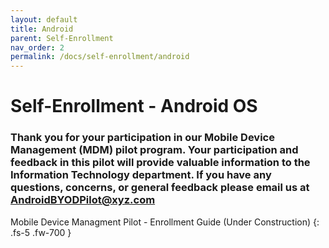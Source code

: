 ```yaml
---
layout: default
title: Android
parent: Self-Enrollment
nav_order: 2
permalink: /docs/self-enrollment/android
---
```


# Self-Enrollment - Android OS

### Thank you for your participation in our Mobile Device Management (MDM) pilot program. Your participation and feedback in this pilot will provide valuable information to the Information Technology department. If you have any questions, concerns, or general feedback please email us at AndroidBYODPilot@xyz.com


Mobile Device Managment Pilot - Enrollment Guide (Under Construction)
{: .fs-5 .fw-700 }
